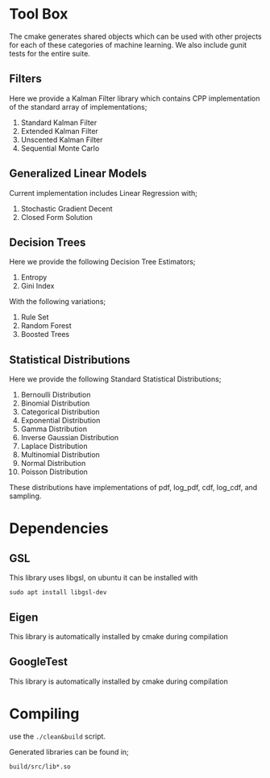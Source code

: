 # Tool Box

The cmake generates shared objects which can be used with other projects for each of these categories of machine learning.
We also include gunit tests for the entire suite.

## Filters

Here we provide a Kalman Filter library which contains CPP implementation of the standard array of implementations;

1. Standard Kalman Filter
2. Extended Kalman Filter
3. Unscented Kalman Filter
4. Sequential Monte Carlo


## Generalized Linear Models

Current implementation includes Linear Regression with;

1. Stochastic Gradient Decent
2. Closed Form Solution

## Decision Trees

Here we provide the following Decision Tree Estimators;

1. Entropy 
2. Gini Index

With the following variations;

1. Rule Set
2. Random Forest
3. Boosted Trees

## Statistical Distributions

Here we provide the following Standard Statistical Distributions;

1. Bernoulli Distribution
2. Binomial Distribution
3. Categorical Distribution
4. Exponential Distribution
5. Gamma Distribution
6. Inverse Gaussian Distribution
7. Laplace Distribution
8. Multinomial Distribution
9. Normal Distribution
10. Poisson Distribution

These distributions have implementations of pdf, log_pdf, cdf, log_cdf, and sampling.

# Dependencies

## GSL

This library uses libgsl, on ubuntu it can be installed with

```
sudo apt install libgsl-dev
```

## Eigen

This library is automatically installed by cmake during compilation

## GoogleTest

This library is automatically installed by cmake during compilation

# Compiling

use the `./clean&build` script.

Generated libraries can be found in;

`build/src/lib*.so`